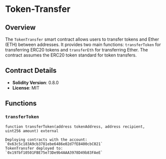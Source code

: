 # Token-Transfer

## Overview

The `TokenTransfer` smart contract allows users to transfer tokens and Ether (ETH) between addresses. It provides two main functions: `transferToken` for transferring ERC20 tokens and `transferEth` for transferring Ether. The contract assumes the ERC20 token standard for token transfers.

## Contract Details

- **Solidity Version**: 0.8.0
- **License**: MIT

## Functions

### `transferToken`

```solidity
function transferToken(address tokenAddress, address recipient, uint256 amount) external

Deploying contracts with the account: `0x63c5c183A9cb3781ebe6486e02d7fE8400cbC021`
TokenTransfer deployed to: `0x197bf10501FBE75e73De9b4AAA3978D49b83FAeE`






